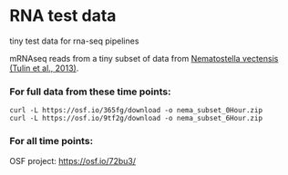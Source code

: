 # RNA test data

tiny test data for rna-seq pipelines

mRNAseq reads from a tiny subset of data from [Nematostella vectensis](https://en.wikipedia.org/wiki/Starlet_sea_anemone) [(Tulin et al., 2013)](https://evodevojournal.biomedcentral.com/articles/10.1186/2041-9139-4-16). 


### For full data from these time points:
```
curl -L https://osf.io/365fg/download -o nema_subset_0Hour.zip
curl -L https://osf.io/9tf2g/download -o nema_subset_6Hour.zip
```
### For all time points:
OSF project: https://osf.io/72bu3/

